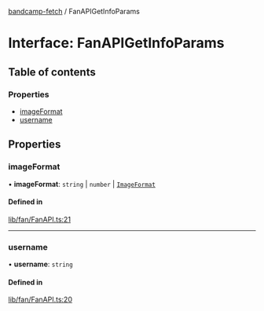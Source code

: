 [bandcamp-fetch](../README.md) / FanAPIGetInfoParams

# Interface: FanAPIGetInfoParams

## Table of contents

### Properties

- [imageFormat](FanAPIGetInfoParams.md#imageformat)
- [username](FanAPIGetInfoParams.md#username)

## Properties

### imageFormat

• **imageFormat**: `string` \| `number` \| [`ImageFormat`](ImageFormat.md)

#### Defined in

[lib/fan/FanAPI.ts:21](https://github.com/patrickkfkan/bandcamp-fetch/blob/eace49c/src/lib/fan/FanAPI.ts#L21)

___

### username

• **username**: `string`

#### Defined in

[lib/fan/FanAPI.ts:20](https://github.com/patrickkfkan/bandcamp-fetch/blob/eace49c/src/lib/fan/FanAPI.ts#L20)
